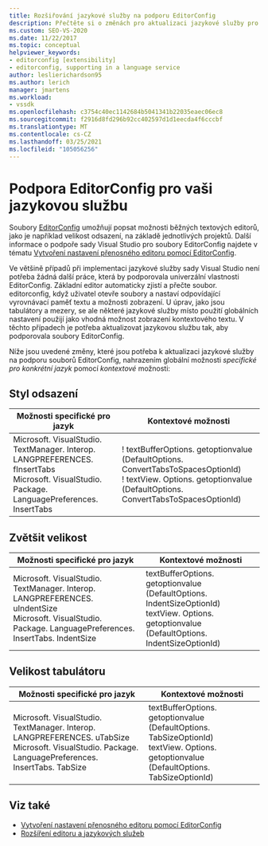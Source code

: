 ```yaml
---
title: Rozšiřování jazykové služby na podporu EditorConfig
description: Přečtěte si o změnách pro aktualizaci jazykové služby pro podporu souborů EditorConfig. Nahraďte globální možnost specifickou pro konkrétní jazyk pomocí kontextové možnosti.
ms.custom: SEO-VS-2020
ms.date: 11/22/2017
ms.topic: conceptual
helpviewer_keywords:
- editorconfig [extensibility]
- editorconfig, supporting in a language service
author: leslierichardson95
ms.author: lerich
manager: jmartens
ms.workload:
- vssdk
ms.openlocfilehash: c3754c40ec1142684b5041341b22035eaec06ec8
ms.sourcegitcommit: f2916d8fd296b92cc402597d1d1eecda4f6cccbf
ms.translationtype: MT
ms.contentlocale: cs-CZ
ms.lasthandoff: 03/25/2021
ms.locfileid: "105056256"
---
```

# <a name="supporting-editorconfig-for-your-language-service"></a>Podpora EditorConfig pro vaši jazykovou službu

Soubory [EditorConfig](https://editorconfig.org/) umožňují popsat možnosti běžných textových editorů, jako je například velikost odsazení, na základě jednotlivých projektů. Další informace o podpoře sady Visual Studio pro soubory EditorConfig najdete v tématu [Vytvoření nastavení přenosného editoru pomocí EditorConfig](../ide/create-portable-custom-editor-options.md).

Ve většině případů při implementaci jazykové služby sady Visual Studio není potřeba žádná další práce, která by podporovala univerzální vlastnosti EditorConfig. Základní editor automaticky zjistí a přečte soubor. editorconfig, když uživatel otevře soubory a nastaví odpovídající vyrovnávací paměť textu a možnosti zobrazení. U úprav, jako jsou tabulátory a mezery, se ale některé jazykové služby místo použití globálních nastavení použijí jako vhodná možnost zobrazení kontextového textu. V těchto případech je potřeba aktualizovat jazykovou službu tak, aby podporovala soubory EditorConfig.

Níže jsou uvedené změny, které jsou potřeba k aktualizaci jazykové služby na podporu souborů EditorConfig, nahrazením globální možnosti _specifické pro konkrétní jazyk_ pomocí _kontextové_ možnosti:

## <a name="indent-style"></a>Styl odsazení

Možnosti specifické pro jazyk | Kontextové možnosti
-------|--------
Microsoft. VisualStudio. TextManager. Interop. LANGPREFERENCES. fInsertTabs<br/>Microsoft. VisualStudio. Package. LanguagePreferences. InsertTabs|! textBufferOptions. getoptionvalue (DefaultOptions. ConvertTabsToSpacesOptionId)<br/>! textView. Options. getoptionvalue (DefaultOptions. ConvertTabsToSpacesOptionId)

## <a name="indent-size"></a>Zvětšit velikost

Možnosti specifické pro jazyk | Kontextové možnosti
-------|--------
Microsoft. VisualStudio. TextManager. Interop. LANGPREFERENCES. uIndentSize<br/>Microsoft. VisualStudio. Package. LanguagePreferences. InsertTabs. IndentSize|textBufferOptions. getoptionvalue (DefaultOptions. IndentSizeOptionId)<br/>textView. Options. getoptionvalue (DefaultOptions. IndentSizeOptionId)

## <a name="tab-size"></a>Velikost tabulátoru

Možnosti specifické pro jazyk | Kontextové možnosti
-------|--------
Microsoft. VisualStudio. TextManager. Interop. LANGPREFERENCES. uTabSize<br/>Microsoft. VisualStudio. Package. LanguagePreferences. InsertTabs. TabSize|textBufferOptions. getoptionvalue (DefaultOptions. TabSizeOptionId)<br/>textView. Options. getoptionvalue (DefaultOptions. TabSizeOptionId)

## <a name="see-also"></a>Viz také

- [Vytvoření nastavení přenosného editoru pomocí EditorConfig](../ide/create-portable-custom-editor-options.md)
- [Rozšíření editoru a jazykových služeb](../extensibility/extending-the-editor-and-language-services.md)
